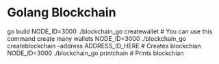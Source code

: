 # Golang Blockchain

go build
NODE_ID=3000 ./blockchain_go createwallet  # You can use this command create many wallets
NODE_ID=3000 ./blockchain_go createblockchain -address ADDRESS_ID_HERE  # Creates blockchian
NODE_ID=3000 ./blockchain_go printchain  # Prints blockchian